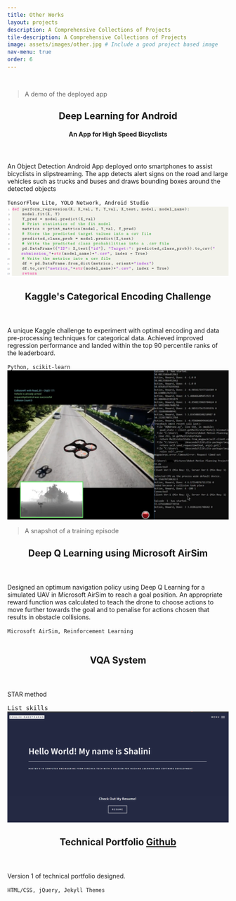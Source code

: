 ```yaml
---
title: Other Works
layout: projects
description: A Comprehensive Collections of Projects
tile-description: A Comprehensive Collections of Projects
image: assets/images/other.jpg # Include a good project based image
nav-menu: true
order: 6
---
```


<!-- Main -->
<div id="main">

<!-- One -->
<section id="two" class="spotlights">
	<!--Deep Learning for Android-->
	<section>
		<div class="inner"><span class="image main"><img src="https://raw.githubusercontent.com/shalinirago/portfolio/main/cvapp.gif" alt="" data-position="center center" /></span>
		<figcaption><blockquote>A demo of the deployed app</blockquote></figcaption></div> <!--Add appropriate image/gif (CV)-->
		<div class="content">
			<div class="inner">
				<header class="major">
					<h2>Deep Learning for Android <a href="https://sites.google.com/vt.edu/slixstream/home?authuser=0" target="_blank"><i class="fa fa-external-link"></i></a></h2>
					<h4>An App for High Speed Bicyclists</h4>
				</header>
				<p>An Object Detection Android App deployed onto smartphones to assist bicyclists in slipstreaming. The app detects alert signs on the road and large vehicles such as trucks and buses and draws bounding boxes around the detected objects</p>
				<code>TensorFlow Lite, YOLO Network, Android Studio</code>	
			</div>
		</div>
	</section> 
	<!--Kaggle's Categorical Challenge-->
	<section>
	<div class="inner"><span class="image main"><img src="assets/images/categorical.PNG" alt="" data-position="top center" /> </span></div>
		<div class="content">
			<div class="inner">
				<header class="major"> <!--Include Github link: <a href="#" class="icon fa-github"><span class="label">Github</span></a> Also put the DA report in the repo!-->
					<h2>Kaggle's Categorical Encoding Challenge</h2>
				</header>
				<p>
					A unique Kaggle challenge to experiment with optimal encoding and data pre-processing techniques for categorical data. Achieved improved regression performance and landed within the top 90 percentile ranks of the leaderboard.
				</p>
				<code>Python, scikit-learn</code>	
			</div> <!--Add appropriate Kaggle Image-->
		</div>
	</section>
	<!--Deep Q Network-->
	<section>
		<div class="inner"><span class="image main"><img src="assets/images/dqn.png" alt="" data-position="center center" /> </span>
		<figcaption><blockquote>A snapshot of a training episode</blockquote></figcaption></div> <!--Add appropriate Deep Q Image-->
		<div class="content">
			<div class="inner">
				<header class="major">
					<h2>Deep Q Learning using Microsoft AirSim <a href="https://sites.google.com/vt.edu/thewolverine/home?authuser=0" target="_blank"><i class="fa fa-external-link"></i></a></h2>
				</header>
				<p>Designed an optimum navigation policy using Deep Q Learning for a simulated UAV in Microsoft AirSim to reach a goal position. An appropriate reward function was calculated to teach the drone to choose actions to move further towards the goal and to penalise for actions chosen that results in obstacle collisions.</p>
				<code>Microsoft AirSim, Reinforcement Learning</code>	
			</div>
		</div>
	</section>
	<!--Question Answering System-->
	<section>
		<div class="inner"><span class="image main"><img src="assets/images/pic09.jpg" alt="" data-position="top center" /> </span></div> 
		<div class="content">
			<div class="inner">
				<header class="major"> <!--Include Github link-->
					<h2>VQA System</h2>
				</header>
				<div class="box">
				<p>STAR method</p>
				</div>
				<samp>List skills</samp>	
			</div>
		</div><!--Add appropriate Image-->
	</section>
	<!--Porfolio-->
	<section>
	<div class="inner"><span class="image main"><img src="assets/images/portfolio.png" alt="" data-position="center center" /> </span></div> 
		<div class="content">
			<div class="inner">
				<header class="major">
					<h2>Technical Portfolio <a href="https://github.com/shalinirago/forty-jekyll-theme/tree/gh-pages-1" class="icon fa-github"><span class="label">Github</span></a></h2>
				</header>
				<p>Version 1 of technical portfolio designed.</p>
				<code>HTML/CSS, jQuery, Jekyll Themes</code>	
			</div>
		</div>
	</section>
</section>

</div>

